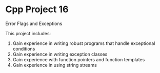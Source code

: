 # Cpp Project 16
Error Flags and Exceptions

This project includes:

1. Gain experience in writing robust programs that handle exceptional conditions
2. Gain experience in writing exception classes
3. Gain experience with function pointers and function templates
4. Gain experience in using string streams

